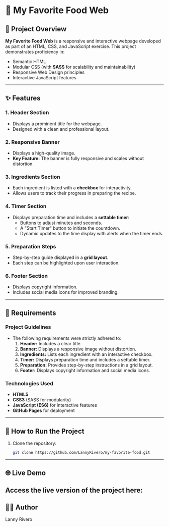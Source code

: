 # 🍳 My Favorite Food Web

## 📝 Project Overview

**My Favorite Food Web** is a responsive and interactive webpage developed as part of an HTML, CSS, and JavaScript exercise. This project demonstrates proficiency in:
- Semantic HTML
- Modular CSS (with **SASS** for scalability and maintainability)
- Responsive Web Design principles
- Interactive JavaScript features
---
## ✨ Features

### 1. **Header Section**
- Displays a prominent title for the webpage.
- Designed with a clean and professional layout.

### 2. **Responsive Banner**
- Displays a high-quality image.
- **Key Feature:** The banner is fully responsive and scales without distortion.

### 3. **Ingredients Section**
- Each ingredient is listed with a **checkbox** for interactivity.
- Allows users to track their progress in preparing the recipe.

### 4. **Timer Section**
- Displays preparation time and includes a **settable timer**:
  - Buttons to adjust minutes and seconds.
  - A "Start Timer" button to initiate the countdown.
  - Dynamic updates to the time display with alerts when the timer ends.

### 5. **Preparation Steps**
- Step-by-step guide displayed in a **grid layout**.
- Each step can be highlighted upon user interaction.

### 6. **Footer Section**
- Displays copyright information.
- Includes social media icons for improved branding.

---
## 📖 Requirements

### Project Guidelines
- The following requirements were strictly adhered to:
  1. **Header:** Includes a clear title.
  2. **Banner:** Displays a responsive image without distortion.
  3. **Ingredients:** Lists each ingredient with an interactive checkbox.
  4. **Timer:** Displays preparation time and includes a settable timer.
  5. **Preparation:** Provides step-by-step instructions in a grid layout.
  6. **Footer:** Displays copyright information and social media icons.

### Technologies Used
- **HTML5**
- **CSS3** (SASS for modularity)
- **JavaScript (ES6)** for interactive features
- **GitHub Pages** for deployment
---

## 🚀 How to Run the Project

1. Clone the repository:
   ```bash   
   git clone https://github.com/LannyRivero/my-favorite-food.git   
 ---  
## 🌐 Live Demo
Access the live version of the project here:
 ---
## 👩‍💻 Author
Lanny Rivero

